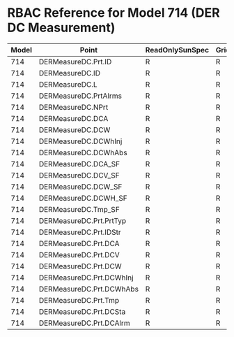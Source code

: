 # RBAC Reference for Model 714 (DER DC Measurement)

| Model | Point | ReadOnlySunSpec | GridServiceSunSpec | NetworkAdministratorSunSpec | SuperAdministratorSpec | 
|-------|-------|------------------|---------------------|------------------|--------------------|
| 714 | DERMeasureDC.Prt.ID | R | R | R | R |
| 714 | DERMeasureDC.ID | R | R | R | R |
| 714 | DERMeasureDC.L | R | R | R | R |
| 714 | DERMeasureDC.PrtAlrms | R | R | R | R |
| 714 | DERMeasureDC.NPrt | R | R | R | R |
| 714 | DERMeasureDC.DCA | R | R | R | R |
| 714 | DERMeasureDC.DCW | R | R | R | R |
| 714 | DERMeasureDC.DCWhInj | R | R | R | R |
| 714 | DERMeasureDC.DCWhAbs | R | R | R | R |
| 714 | DERMeasureDC.DCA_SF | R | R | R | R |
| 714 | DERMeasureDC.DCV_SF | R | R | R | R |
| 714 | DERMeasureDC.DCW_SF | R | R | R | R |
| 714 | DERMeasureDC.DCWH_SF | R | R | R | R |
| 714 | DERMeasureDC.Tmp_SF | R | R | R | R |
| 714 | DERMeasureDC.Prt.PrtTyp | R | R | R | R |
| 714 | DERMeasureDC.Prt.IDStr | R | R | R | R |
| 714 | DERMeasureDC.Prt.DCA | R | R | R | R |
| 714 | DERMeasureDC.Prt.DCV | R | R | R | R |
| 714 | DERMeasureDC.Prt.DCW | R | R | R | R |
| 714 | DERMeasureDC.Prt.DCWhInj | R | R | R | R |
| 714 | DERMeasureDC.Prt.DCWhAbs | R | R | R | R |
| 714 | DERMeasureDC.Prt.Tmp | R | R | R | R |
| 714 | DERMeasureDC.Prt.DCSta | R | R | R | R |
| 714 | DERMeasureDC.Prt.DCAlrm | R | R | R | R |
